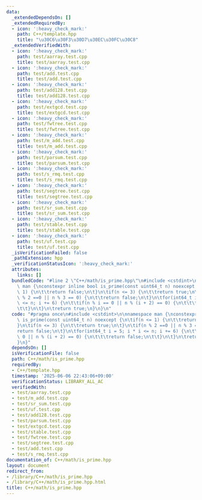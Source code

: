 ```yaml
---
data:
  _extendedDependsOn: []
  _extendedRequiredBy:
  - icon: ':heavy_check_mark:'
    path: C++/template.hpp
    title: "\u30C6\u30F3\u30D7\u30EC\u30FC\u30C8"
  _extendedVerifiedWith:
  - icon: ':heavy_check_mark:'
    path: test/aarray.test.cpp
    title: test/aarray.test.cpp
  - icon: ':heavy_check_mark:'
    path: test/add.test.cpp
    title: test/add.test.cpp
  - icon: ':heavy_check_mark:'
    path: test/add128.test.cpp
    title: test/add128.test.cpp
  - icon: ':heavy_check_mark:'
    path: test/extgcd.test.cpp
    title: test/extgcd.test.cpp
  - icon: ':heavy_check_mark:'
    path: test/fwtree.test.cpp
    title: test/fwtree.test.cpp
  - icon: ':heavy_check_mark:'
    path: test/m_add.test.cpp
    title: test/m_add.test.cpp
  - icon: ':heavy_check_mark:'
    path: test/parsum.test.cpp
    title: test/parsum.test.cpp
  - icon: ':heavy_check_mark:'
    path: test/s_rmq.test.cpp
    title: test/s_rmq.test.cpp
  - icon: ':heavy_check_mark:'
    path: test/segtree.test.cpp
    title: test/segtree.test.cpp
  - icon: ':heavy_check_mark:'
    path: test/sr_sum.test.cpp
    title: test/sr_sum.test.cpp
  - icon: ':heavy_check_mark:'
    path: test/stable.test.cpp
    title: test/stable.test.cpp
  - icon: ':heavy_check_mark:'
    path: test/uf.test.cpp
    title: test/uf.test.cpp
  _isVerificationFailed: false
  _pathExtension: hpp
  _verificationStatusIcon: ':heavy_check_mark:'
  attributes:
    links: []
  bundledCode: "#line 2 \"C++/math/is_prime.hpp\"\n#include <cstdint>\n\nnamespace\
    \ man {\nconstexpr inline bool is_prime(const uint64_t n) noexcept {\n\tif(n <=\
    \ 1) {\n\t\treturn false;\n\t}\n\tif(n <= 3) {\n\t\treturn true;\n\t}\n\tif(n\
    \ % 2 ==0 || n % 3 == 0) {\n\t\treturn false;\n\t}\n\tfor(int64_t i = 5; i * i\
    \ <= n; i += 6) {\n\t\tif(n % i == 0 || n % (i + 2) == 0) {\n\t\t\treturn false;\n\
    \t\t}\n\t}\n\treturn true;\n}\n}\n"
  code: "#pragma once\n#include <cstdint>\n\nnamespace man {\nconstexpr inline bool\
    \ is_prime(const uint64_t n) noexcept {\n\tif(n <= 1) {\n\t\treturn false;\n\t\
    }\n\tif(n <= 3) {\n\t\treturn true;\n\t}\n\tif(n % 2 ==0 || n % 3 == 0) {\n\t\t\
    return false;\n\t}\n\tfor(int64_t i = 5; i * i <= n; i += 6) {\n\t\tif(n % i ==\
    \ 0 || n % (i + 2) == 0) {\n\t\t\treturn false;\n\t\t}\n\t}\n\treturn true;\n\
    }\n}"
  dependsOn: []
  isVerificationFile: false
  path: C++/math/is_prime.hpp
  requiredBy:
  - C++/template.hpp
  timestamp: '2025-06-06 22:43:06+09:00'
  verificationStatus: LIBRARY_ALL_AC
  verifiedWith:
  - test/aarray.test.cpp
  - test/m_add.test.cpp
  - test/sr_sum.test.cpp
  - test/uf.test.cpp
  - test/add128.test.cpp
  - test/parsum.test.cpp
  - test/extgcd.test.cpp
  - test/stable.test.cpp
  - test/fwtree.test.cpp
  - test/segtree.test.cpp
  - test/add.test.cpp
  - test/s_rmq.test.cpp
documentation_of: C++/math/is_prime.hpp
layout: document
redirect_from:
- /library/C++/math/is_prime.hpp
- /library/C++/math/is_prime.hpp.html
title: C++/math/is_prime.hpp
---
```

